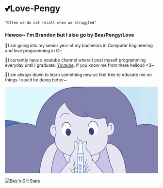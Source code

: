# 💕Love-Pengy

`"Often we do not recall when we struggled"`

### Hewoo~ I'm Brandon but I also go by Bee/Pengy/Love  

🐝I am going into my senior year of my bachelors in Computer Engineering and love programming in C~

🐝I currently have a youtube channel where I post myself programming everyday until I graduate: [Youtube](https://youtube.com/@lovelytransposition?si=PNmCZkqGIJJX4uEc). If you know me from there hellooo <3~

🐝I am always down to learn something new so feel free to educate me on things I could be doing better~

![Bee Reading](images/IMG_3603.gif)

![Bee's GH Stats](https://github-readme-stats.vercel.app/api?username=Love-Pengy&theme=radical&show_icons=true)

